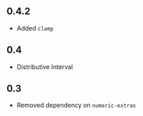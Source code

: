 0.4.2
-----
* Added `clamp`

0.4
---
* Distributive Interval

0.3
---
* Removed dependency on `numeric-extras`

